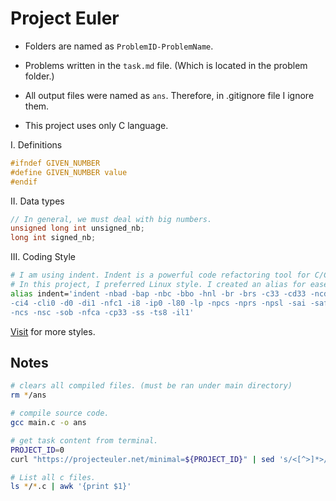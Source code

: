 # Project Euler

- Folders are named as `ProblemID-ProblemName`.
- Problems written in the `task.md` file. (Which is located in the problem folder.)
- All output files were named as `ans`. Therefore, in .gitignore file I ignore them.

- This project uses only C language.

I. Definitions
```c
#ifndef GIVEN_NUMBER
#define GIVEN_NUMBER value
#endif
```
II. Data types
```c
// In general, we must deal with big numbers.
unsigned long int unsigned_nb;
long int signed_nb;
```
III. Coding Style
```bash
# I am using indent. Indent is a powerful code refactoring tool for C/C++ language.
# In this project, I preferred Linux style. I created an alias for ease of using.
alias indent='indent -nbad -bap -nbc -bbo -hnl -br -brs -c33 -cd33 -ncdb -ce
-ci4 -cli0 -d0 -di1 -nfc1 -i8 -ip0 -l80 -lp -npcs -nprs -npsl -sai -saf -saw
-ncs -nsc -sob -nfca -cp33 -ss -ts8 -il1'
```
[Visit](https://www.gnu.org/software/indent/manual/indent/Common-styles.html) for more styles.


## Notes
```bash
# clears all compiled files. (must be ran under main directory)
rm */ans
```

```bash
# compile source code.
gcc main.c -o ans
```

```bash
# get task content from terminal.
PROJECT_ID=0
curl "https://projecteuler.net/minimal=${PROJECT_ID}" | sed 's/<[^>]*>//g' > task.md
```

```bash
# List all c files.
ls */*.c | awk '{print $1}'
```
